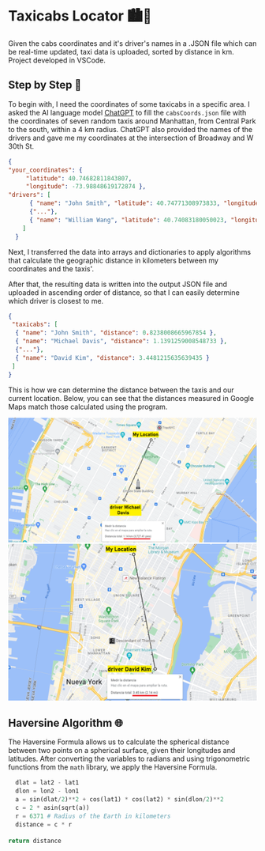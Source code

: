 # Taxicabs Locator 🏙🚕
Given the cabs coordinates and it's driver's names in a .JSON file which can be real-time updated, taxi data is uploaded, sorted by distance in km. Project developed in VSCode.

## Step by Step 📑
To begin with, I need the coordinates of some taxicabs in a specific area. I asked the AI language model [ChatGPT](https://chat.openai.com/chat) to fill the `cabsCoords.json` file with the coordinates of seven random taxis around Manhattan, from Central Park to the south, within a 4 km radius. ChatGPT also provided the names of the drivers and gave me my coordinates at the intersection of Broadway and W 30th St.

```json
{
"your_coordinates": {
     "latitude": 40.74682811843807, 
     "longitude": -73.98848619172874 },
"drivers": [
      { "name": "John Smith", "latitude": 40.74771308973833, "longitude": -73.97877709492026 },
      {"..."},
      { "name": "William Wang", "latitude": 40.74083180050023, "longitude": -74.00535973627026 }
    ]
  }
```

Next, I transferred the data into arrays and dictionaries to apply algorithms that calculate the geographic distance in kilometers between my coordinates and the taxis'.

After that, the resulting data is written into the output JSON file and uploaded in ascending order of distance, so that I can easily determine which driver is closest to me.

```json
{
 "taxicabs": [
  { "name": "John Smith", "distance": 0.8238008665967854 },
  { "name": "Michael Davis", "distance": 1.1391259008548733 },
  {"..."},
  { "name": "David Kim", "distance": 3.4481215635639435 }
 ]
}
```
This is how we can determine the distance between the taxis and our current location. Below, you can see that the distances measured in Google Maps match those calculated using the program.

![map1](images/map1.png)
![map2](images/map2.png)


## Haversine Algorithm 🌐
The Haversine Formula allows us to calculate the spherical distance between two points on a spherical surface, given their longitudes and latitudes. After converting the variables to radians and using trigonometric functions from the `math` library, we apply the Haversine Formula.

```python
  dlat = lat2 - lat1
  dlon = lon2 - lon1
  a = sin(dlat/2)**2 + cos(lat1) * cos(lat2) * sin(dlon/2)**2
  c = 2 * asin(sqrt(a))
  r = 6371 # Radius of the Earth in kilometers
  distance = c * r
    
return distance
```



